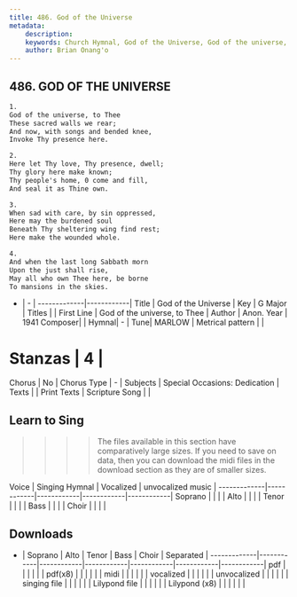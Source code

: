 ```yaml
---
title: 486. God of the Universe
metadata:
    description: 
    keywords: Church Hymnal, God of the Universe, God of the universe, to Thee, 
    author: Brian Onang'o
---
```



## 486. GOD OF THE UNIVERSE

```txt
1.
God of the universe, to Thee 
These sacred walls we rear; 
And now, with songs and bended knee, 
Invoke Thy presence here. 

2.
Here let Thy love, Thy presence, dwell; 
Thy glory here make known; 
Thy people's home, 0 come and fill, 
And seal it as Thine own. 

3.
When sad with care, by sin oppressed, 
Here may the burdened soul 
Beneath Thy sheltering wing find rest; 
Here make the wounded whole. 

4.
And when the last long Sabbath morn 
Upon the just shall rise, 
May all who own Thee here, be borne 
To mansions in the skies.
```

- |   -  |
-------------|------------|
Title | God of the Universe |
Key | G Major |
Titles |  |
First Line | God of the universe, to Thee |
Author | Anon.
Year | 1941
Composer|  |
Hymnal|  - |
Tune| MARLOW |
Metrical pattern | |
# Stanzas | 4 |
Chorus | No |
Chorus Type | - |
Subjects | Special Occasions: Dedication |
Texts |  |
Print Texts | 
Scripture Song |  |
  
## Learn to Sing

>>>> The files available in this section have comparatively large sizes. If you need to save on data, then you can download the midi files in the download section as they are of smaller sizes.

Voice |  Singing Hymnal | Vocalized | unvocalized music |
-------------|------------|------------|------------|------------|
Soprano | | | |
Alto | | | |
Tenor | | | |
Bass | | | |
Choir | | | |

## Downloads

- |  Soprano | Alto | Tenor | Bass | Choir | Separated |
-------------|------------|------------|------------|------------|------------|------------|
pdf | | | | | |
pdf(x8) | | | | | |
midi | | | | | |
vocalized | | | | | |
unvocalized | | | | | |
singing file | | | | | |
Lilypond file | | | | | |
Lilypond (x8) | | | | | |
  